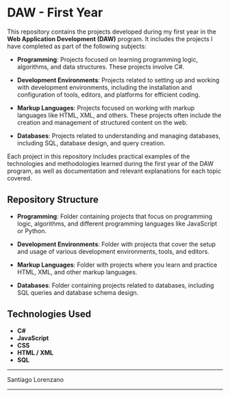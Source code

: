# DAW - First Year

This repository contains the projects developed during my first year in the **Web Application Development (DAW)** program. It includes the projects I have completed as part of the following subjects:

- **Programming**: Projects focused on learning programming logic, algorithms, and data structures. These projects involve C#.

- **Development Environments**: Projects related to setting up and working with development environments, including the installation and configuration of tools, editors, and platforms for efficient coding.

- **Markup Languages**: Projects focused on working with markup languages like HTML, XML, and others. These projects often include the creation and management of structured content on the web.

- **Databases**: Projects related to understanding and managing databases, including SQL, database design, and query creation.

Each project in this repository includes practical examples of the technologies and methodologies learned during the first year of the DAW program, as well as documentation and relevant explanations for each topic covered.

## Repository Structure

- **Programming**: Folder containing projects that focus on programming logic, algorithms, and different programming languages like JavaScript or Python.

- **Development Environments**: Folder with projects that cover the setup and usage of various development environments, tools, and editors.

- **Markup Languages**: Folder with projects where you learn and practice HTML, XML, and other markup languages.

- **Databases**: Folder containing projects related to databases, including SQL queries and database schema design.

## Technologies Used

- **C#**
- **JavaScript**
- **CSS**
- **HTML / XML**
- **SQL**

--------------------------------------------------------------------------------------------------------------------
Santiago Lorenzano

--------------------------------------------------------------------------------------------------------------------
